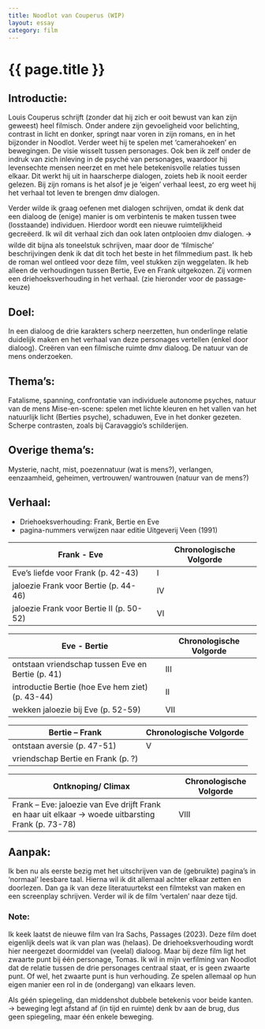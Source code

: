 ```yaml
---
title: Noodlot van Couperus (WIP)
layout: essay
category: film
---
```


# {{ page.title }}

## Introductie: 

Louis Couperus schrijft (zonder dat hij zich er ooit bewust van kan zijn geweest) heel filmisch. Onder andere zijn gevoeligheid voor belichting, contrast in licht en donker, springt naar voren in zijn romans, en in het bijzonder in Noodlot. Verder weet hij te spelen met ‘camerahoeken’ en bewegingen. De visie wisselt tussen personages. 
Ook ben ik zelf onder de indruk van zich inleving in de psyché van personages, waardoor hij levensechte mensen neerzet en met hele betekenisvolle relaties tussen elkaar. Dit werkt hij uit in haarscherpe dialogen, zoiets heb ik nooit eerder gelezen. Bij zijn romans is het alsof je je ‘eigen’ verhaal leest, zo erg weet hij het verhaal tot leven te brengen dmv dialogen. 

Verder wilde ik graag oefenen met dialogen schrijven, omdat ik denk dat een dialoog de (enige) manier is om verbintenis te maken tussen twee (losstaande) individuen. Hierdoor wordt een nieuwe ruimtelijkheid gecreëerd. Ik wil dit verhaal zich dan ook laten ontplooien dmv dialogen. 🡪 wilde dit bijna als toneelstuk schrijven, maar door de ‘filmische’ beschrijvingen denk ik dat dit toch het beste in het filmmedium past.
Ik heb de roman wel ontleed voor deze film, veel stukken zijn weggelaten. Ik heb alleen de verhoudingen tussen Bertie, Eve en Frank uitgekozen. Zij vormen een driehoeksverhouding in het verhaal. (zie hieronder voor de passage-keuze)

## Doel: 

In een dialoog de drie karakters scherp neerzetten, hun onderlinge relatie duidelijk maken en het verhaal van deze personages vertellen (enkel door dialoog). Creëren van een filmische ruimte dmv dialoog. De natuur van de mens onderzoeken. 

## Thema’s: 

Fatalisme, spanning, confrontatie van individuele autonome psyches, natuur van de mens
Mise-en-scene: spelen met lichte kleuren en het vallen van het natuurlijk licht (Berties psyche), schaduwen, Eve in het donker gezeten. Scherpe contrasten, zoals bij Caravaggio’s schilderijen.

## Overige thema’s: 

Mysterie, nacht, mist, poezennatuur (wat is mens?), verlangen, eenzaamheid, geheimen, vertrouwen/ wantrouwen (natuur van de mens?)

## Verhaal:

- Driehoeksverhouding: Frank, Bertie en Eve
- pagina-nummers verwijzen naar editie Uitgeverij Veen (1991)

| Frank - Eve          | Chronologische Volgorde |
| ----------------------------------------- | -- |
| Eve’s liefde voor Frank (p. 42-43)        | I  |
| jaloezie Frank voor Bertie (p. 44-46)     | IV |
| jaloezie Frank voor Bertie II (p. 50-52)  | VI |

| Eve - Bertie                  | Chronologische Volgorde |
| ------------------------------------------------- | --- |
| ontstaan vriendschap tussen Eve en Bertie (p. 41) | III |
| introductie Bertie (hoe Eve hem ziet) (p. 43-44)  | II  |
| wekken jaloezie bij Eve (p. 52-59)                | VII |

| Bertie – Frank              | Chronologische Volgorde |
| ------------------------------------------------- | - |
| ontstaan aversie (p. 47-51)                       | V |
| vriendschap Bertie en Frank (p. ?)  |  |

| Ontknoping/ Climax          | Chronologische Volgorde |
| -------------------------------------------------- | ---- |
| Frank – Eve: jaloezie van Eve drijft Frank en haar uit elkaar → woede uitbarsting Frank (p. 73-78) | VIII |

## Aanpak: 

Ik ben nu als eerste bezig met het uitschrijven van de (gebruikte) pagina’s in ‘normaal’ leesbare taal. Hierna wil ik dit allemaal achter elkaar zetten en doorlezen. Dan ga ik van deze literatuurtekst een filmtekst van maken en een screenplay schrijven. Verder wil ik de film ‘vertalen’ naar deze tijd. 

### Note: 

Ik keek laatst de nieuwe film van Ira Sachs, Passages (2023). Deze film doet eigenlijk deels wat ik van plan was (helaas). De driehoeksverhouding wordt hier neergezet doormiddel van (veelal) dialoog. Maar bij deze film ligt het zwaarte punt bij één personage, Tomas. Ik wil in mijn verfilming van Noodlot dat de relatie tussen de drie personages centraal staat, er is geen zwaarte punt. Of wel, het zwaarte punt is hun verhouding. Ze spelen allemaal op hun eigen manier een rol in de (ondergang) van elkaars leven. 

Als géén spiegeling, dan middenshot dubbele betekenis voor beide kanten. → beweging legt afstand af (in tijd en ruimte) denk bv aan de brug, dus geen spiegeling, maar één enkele beweging.